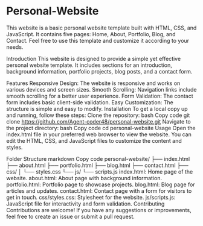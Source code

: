 # Personal-Website
This website is a basic personal website template built with HTML, CSS, and JavaScript. It contains five pages: Home, About, Portfolio, Blog, and Contact. Feel free to use this template and customize it according to your needs.

Introduction
This website is designed to provide a simple yet effective personal website template. It includes sections for an introduction, background information, portfolio projects, blog posts, and a contact form.

Features
Responsive Design: The website is responsive and works on various devices and screen sizes.
Smooth Scrolling: Navigation links include smooth scrolling for a better user experience.
Form Validation: The contact form includes basic client-side validation.
Easy Customization: The structure is simple and easy to modify.
Installation
To get a local copy up and running, follow these steps:
Clone the repository:
bash
Copy code
git clone https://github.com/Agent-coder48/personal-website.git
Navigate to the project directory:
bash
Copy code
cd personal-website
Usage
Open the index.html file in your preferred web browser to view the website. You can edit the HTML, CSS, and JavaScript files to customize the content and styles.

Folder Structure
markdown
Copy code
personal-website/
├── index.html
├── about.html
├── portfolio.html
├── blog.html
├── contact.html
├── css/
│   └── styles.css
└── js/
    └── scripts.js
index.html: Home page of the website.
about.html: About page with background information.
portfolio.html: Portfolio page to showcase projects.
blog.html: Blog page for articles and updates.
contact.html: Contact page with a form for visitors to get in touch.
css/styles.css: Stylesheet for the website.
js/scripts.js: JavaScript file for interactivity and form validation.
Contributing
Contributions are welcome! If you have any suggestions or improvements, feel free to create an issue or submit a pull request.
